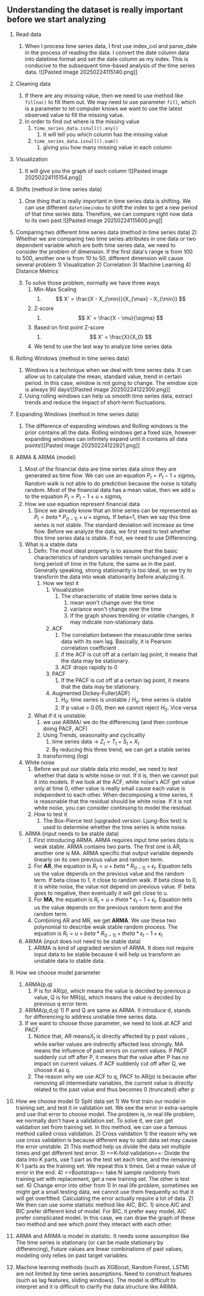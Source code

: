 ## Understanding the dataset is really important before we start analyzing
1) Read data
	1) When I process time series data, I first use index_col and parse_date in the process of reading the data. I convert the date column data into datetime format and set the date column as my index. This is conducive to the subsequent time-based analysis of the time series data.
	![[Pasted image 20250224115140.png]]

2) Cleaning data
	1) If there are any missing value, then we need to use method like `fillna()` to fill them out. We may need to use parameter `fill`, which is a parameter to let computer knows we want to use the latest observed value to fill the missing value.
	2) In order to find out where is the missing value
		1) `time_series_data.isnull().any()`
			1) It will tell you which column has the missing value
		2) `time_series_data.isnull().sum()`
			1) giving you how many missing value in each column

3) Visualization
	1) It will give you the graph of each column
		![[Pasted image 20250224115154.png]]

4) Shifts (method in time series data)
	1) One thing that is really important in time series data is shifting. We can use different `datetimeindex` to shift the index to get a new period of that time series data. Therefore, we can compare right now data to its own past.![[Pasted image 20250224115600.png]]

5) Comparing two different time series data (method in time series data)
	2) Whether we are comparing two time series attributes in one data or two dependent variable which are both time series data, we need to consider the problem of dimension. If the first data's range is from 100 to 500, another one is from 10 to 50, different dimension will cause several problem
		1) Visualization
		2) Correlation
		3) Machine Learning
		4) Distance Metrics

	3) To solve those problem, normally we have three ways
		1) Min-Max Scaling
			1) $$
				X' = \frac{X - X_{\min}}{X_{\max} - X_{\min}}
				$$
		2) Z-score
			1) $$
				X' = \frac{X - \mu}{\sigma}
				$$
		3) Based on first point Z-score
			1) $$
				X' = \frac{X}{X_0}
				$$
		4) We tend to use the last way to analyze time series data

6) Rolling Windows (method in time series data)
	1) Windows is a technique when we deal with time series data. It can allow us to calculate the mean, standard value, trend in certain period. In this case, window is not going to change. The window size is always 90 days![[Pasted image 20250224122300.png]]
	2) Using rolling windows can help us smooth time series data, extract trends and reduce the impact of short-term fluctuations.

7) Expanding Windows  (method in time series data)

	1) The difference of expanding windows and Rolling windows is the prior contains all the data.  Rolling windows get a fixed size, however expanding windows can infinitely expand until it contains all data points![[Pasted image 20250224122821.png]]

8) ARMA & ARIMA (model)
	1) Most of the financial data are time series data since they are generated as time flow. We can use an equation $P_t = P_t-1 + sigma_t$. Random walk is not able to do prediction because the noise is totally random. Most of the financial data has a mean value, then we add u to the equation $P_t = P_t-1 + u + sigma_t$
	2) How we use equation represent financial data
		1) Since we already know that an time series can be represented as $P_t = beta*P_(t-1) + u + sigma_t$. If beta=1, then we say this time series is not stable. The standard deviation will increase as time flow. Before we analyze the data, we first need to test whether this time series data is stable. If not, we need to use Differencing.
	3) What is a stable data
		1) Defn: The most ideal property is to assume that the basic characteristics of random variables remain unchanged over a long period of time in the future, the same as in the past. Generally speaking, strong stationarity is too ideal, so we try to transform the data into weak stationarity before analyzing it.
			1) How we test it
				1) Visualization
					1) The characteristic of stable time series data is
						1) mean won't change over the time
						2) variance won't change over the time
						3) If the graph shows trending or volatile changes, it may indicate non-stationary data.
				2) ACF
					1) The correlation between the measurable time series data with its own lag. Basically, it is Pearson correlation coefficient .
					2) if the ACF is cut off at a certain lag point, it means that the data may be stationary.
					3) ACF drops rapidly to 0
				3) PACF
					1) If the PACF is cut off at a certain lag point, it means that the data may be stationary.
				4) Augmented Dickey-Fuller(ADF)
					1) $H_0$: time series is unstable / $H_a$: time series is stable
					2) If p value > 0.05, then we cannot reject $H_0$. Vice versa
		2) What if it is unstable:
			1) we use ARIMA/ we do the differencing (and then continue doing PACF, ACF)
			2) Using Trends, seasonality and cyclicality
				1) time series data -> $Z_t​=T_t​+S_t​+X_t$
				2) By reducing this three trend, we can get a stable series
			3) transforming (log)
	4) White noise
		1) Before we put our stable data into model, we need to test whether that data is white noise or not. If it is, then we cannot put it into models. If we look at the ACF, white noise's ACF get value only at time 0, other value is really small cause each value is independent to each other. When decomposing a time series, it is reasonable that the residual should be white noise. If it is not white noise, you can consider continuing to model the residual.
		2) How to test it
			1) The Box-Pierce test (upgraded version: Ljung-Box test) is used to determine whether the time series is white noise.
	5) ARMA (input needs to be stable data)
		1) First introducing ARMA. ARMA requires input time series data is weak stable. ARMA contains two parts. The first one is AR, another one is MA. ARMA specific that output variable depends linearly on its own previous value and random term.
		2) For **AR**, the equation is $R_t=u + beta*R_(t−1) +ϵ_t$. Equation tells us the value depends on the previous value and the random term. If beta close to 1, it close to random walk. If beta close to 0, it is white noise, the value not depend on previous value. IF beta goes to negative, then eventually it will get close to u.
		3) For **MA**, the equation is $R_t=u + theta*ϵ_t−1+ϵ_t$. Equation tells us the value depends on the previous random term and the random term.
		4) Combining AR and MR, we get **ARMA**. We use these two polynomial to describe weak stable random process. The equation is $R_t=u + beta*R_(t−1) + theta*ϵ_t−1 +ϵ_t$
	6) ARIMA (input does not need to be stable data)
		1)  ARIMA is kind of upgraded version of ARMA. It does not require input data to be stable because it will help us transform an unstable data to stable data.

9) How we choose model parameter
	1) ARMA(p,q)
		1) P is for AR(p), which means the value is decided by previous p value, Q is for MR(q), which means the value is decided by previous q error term.
	2) ARIMA(p,d,q)
				1) P and Q are same as ARMA. It introduce d, stands for differencing to address unstable time series data.
	3) If we want to choose those parameter, we need to look at ACF and PACF.
		1) Notice that, AR means$X_t$ is directly affected by p past values , while earlier values ​​are indirectly affected less strongly. MA means the influence of past errors on current values. If PACF suddenly cut off after P, it means that the value after P has no impact on current values. If ACF suddenly cut off after Q, we choose it as q.
		2) The reason why we use ACF to q, PACF to AR(p) is because after removing all intermediate variables, the current value is directly related to the past value and thus becomes 0 (truncated) after p

10) How we choose model
	5) Split data set
		1) We first train our model in training set, and test it in validation set. We see the error in extra-sample and use that error to choose model. The problem is, in real life problem, we normally don't have a validation set. To solve it, we can get validation set from training set. In this method, we can use a famous method called cross validation.
		2) Cross validation
			1) the reason why we use cross validation is because different way to split data set may cause the error unstable.
			2) This method help us divide the data set multiple times and get different test error.
			3) ==K-fold validation==: Divide the data into K parts, use 1 part as the test set each time, and the remaining K-1 parts as the training set. We repeat this k times. Get a mean value of error in the end.
			4) ==Bootstrap==: take N sample randomly from training set with replacement, get a new training set. The other is test set.
	6) Change error into other from
		1) In real life problem, sometimes we might get a small testing data, we cannot use them frequently so that it will get overfitted. Calculating the error actually require a lot of data.
		2) We then can use some statistic method like AIC, BIC.
			1) since AIC and BIC prefer different kind of model. For BIC, it prefer easy model, AIC prefer complicated model. In this case, we can draw the graph of these two method and see which point they interact with each other.

11. ARMA and ARIMA is model in statistic. It needs some assumption like The time series is stationary (or can be made stationary by differencing), Future values ​​are linear combinations of past values, modeling only relies on past target variables.

12) Machine learning methods (such as XGBoost, Random Forest, LSTM) are not limited by time series assumptions. Need to construct features (such as lag features, sliding windows). The model is difficult to interpret and it is difficult to clarify the data structure like ARIMA.











​		



​

